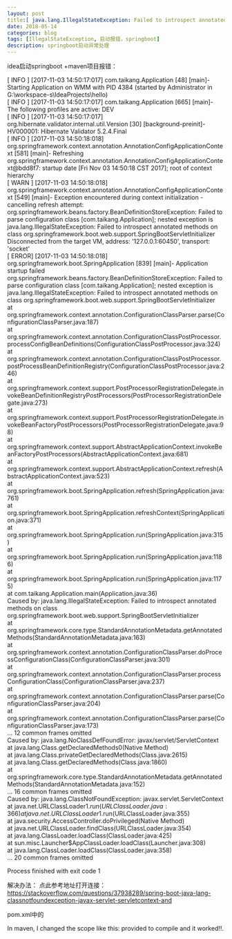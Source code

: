 ```yaml
---
layout: post
title:[ java.lang.IllegalStateException: Failed to introspect annotated methods on class org ]
date: 2018-05-14
categories: blog
tags: [IllegalStateException, 启动报错，springboot]
description: springboot启动异常处理
---
```


idea启动springboot +maven项目报错： 
  
[ INFO ] [2017-11-03 14:50:17:017] com.taikang.Application [48] [main]- Starting Application on WMM with PID 4384 (started by Administrator in G:\workspace-s\IdeaProjects\hello)  
[ INFO ] [2017-11-03 14:50:17:017] com.taikang.Application [665] [main]- The following profiles are active: DEV  
[ INFO ] [2017-11-03 14:50:17:017] org.hibernate.validator.internal.util.Version [30] [background-preinit]- HV000001: Hibernate Validator 5.2.4.Final  
[ INFO ] [2017-11-03 14:50:18:018] org.springframework.context.annotation.AnnotationConfigApplicationContext [581] [main]- Refreshing org.springframework.context.annotation.AnnotationConfigApplicationContext@bdd8f7: startup date [Fri Nov 03 14:50:18 CST 2017]; root of context hierarchy  
[ WARN ] [2017-11-03 14:50:18:018] org.springframework.context.annotation.AnnotationConfigApplicationContext [549] [main]- Exception encountered during context initialization - cancelling refresh attempt: org.springframework.beans.factory.BeanDefinitionStoreException: Failed to parse configuration class [com.taikang.Application]; nested exception is java.lang.IllegalStateException: Failed to introspect annotated methods on class org.springframework.boot.web.support.SpringBootServletInitializer  
Disconnected from the target VM, address: '127.0.0.1:60450', transport: 'socket'  
[ ERROR] [2017-11-03 14:50:18:018] org.springframework.boot.SpringApplication [839] [main]- Application startup failed  
org.springframework.beans.factory.BeanDefinitionStoreException: Failed to parse configuration class [com.taikang.Application]; nested exception is java.lang.IllegalStateException: Failed to introspect annotated methods on class org.springframework.boot.web.support.SpringBootServletInitializer  
    at org.springframework.context.annotation.ConfigurationClassParser.parse(ConfigurationClassParser.java:187)  
    at org.springframework.context.annotation.ConfigurationClassPostProcessor.processConfigBeanDefinitions(ConfigurationClassPostProcessor.java:324)  
    at org.springframework.context.annotation.ConfigurationClassPostProcessor.postProcessBeanDefinitionRegistry(ConfigurationClassPostProcessor.java:246)  
    at org.springframework.context.support.PostProcessorRegistrationDelegate.invokeBeanDefinitionRegistryPostProcessors(PostProcessorRegistrationDelegate.java:273)  
    at org.springframework.context.support.PostProcessorRegistrationDelegate.invokeBeanFactoryPostProcessors(PostProcessorRegistrationDelegate.java:98)  
    at org.springframework.context.support.AbstractApplicationContext.invokeBeanFactoryPostProcessors(AbstractApplicationContext.java:681)  
    at org.springframework.context.support.AbstractApplicationContext.refresh(AbstractApplicationContext.java:523)  
    at org.springframework.boot.SpringApplication.refresh(SpringApplication.java:761)  
    at org.springframework.boot.SpringApplication.refreshContext(SpringApplication.java:371)  
    at org.springframework.boot.SpringApplication.run(SpringApplication.java:315)  
    at org.springframework.boot.SpringApplication.run(SpringApplication.java:1186)  
    at org.springframework.boot.SpringApplication.run(SpringApplication.java:1175)  
    at com.taikang.Application.main(Application.java:36)  
Caused by: java.lang.IllegalStateException: Failed to introspect annotated methods on class org.springframework.boot.web.support.SpringBootServletInitializer  
    at org.springframework.core.type.StandardAnnotationMetadata.getAnnotatedMethods(StandardAnnotationMetadata.java:163)  
    at org.springframework.context.annotation.ConfigurationClassParser.doProcessConfigurationClass(ConfigurationClassParser.java:301)  
    at org.springframework.context.annotation.ConfigurationClassParser.processConfigurationClass(ConfigurationClassParser.java:237)  
    at org.springframework.context.annotation.ConfigurationClassParser.parse(ConfigurationClassParser.java:204)  
    at org.springframework.context.annotation.ConfigurationClassParser.parse(ConfigurationClassParser.java:173)  
    ... 12 common frames omitted  
Caused by: java.lang.NoClassDefFoundError: javax/servlet/ServletContext  
    at java.lang.Class.getDeclaredMethods0(Native Method)  
    at java.lang.Class.privateGetDeclaredMethods(Class.java:2615)  
    at java.lang.Class.getDeclaredMethods(Class.java:1860)  
    at org.springframework.core.type.StandardAnnotationMetadata.getAnnotatedMethods(StandardAnnotationMetadata.java:152)  
    ... 16 common frames omitted  
Caused by: java.lang.ClassNotFoundException: javax.servlet.ServletContext  
    at java.net.URLClassLoader$1.run(URLClassLoader.java:366)  
    at java.net.URLClassLoader$1.run(URLClassLoader.java:355)  
    at java.security.AccessController.doPrivileged(Native Method)  
    at java.net.URLClassLoader.findClass(URLClassLoader.java:354)  
    at java.lang.ClassLoader.loadClass(ClassLoader.java:425)  
    at sun.misc.Launcher$AppClassLoader.loadClass(Launcher.java:308)  
    at java.lang.ClassLoader.loadClass(ClassLoader.java:358)  
    ... 20 common frames omitted  
  
Process finished with exit code 1  

解决办法：
点此参考地址打开连接：https://stackoverflow.com/questions/37938289/spring-boot-java-lang-classnotfoundexception-javax-servlet-servletcontext-and


pom.xml中的

In maven, I changed the scope like this: <scope>provided</scope> to <scope>compile</scope> and it worked!!.